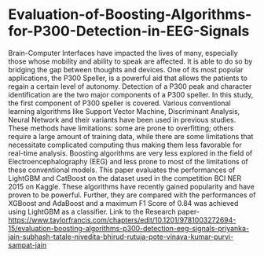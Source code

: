 # Evaluation-of-Boosting-Algorithms-for-P300-Detection-in-EEG-Signals

Brain-Computer Interfaces have impacted the lives of many, especially those whose mobility and ability to speak are affected. It is able to do so by bridging the gap between thoughts and devices. One of its most popular applications, the P300 Speller, is a powerful aid that allows the patients to regain a certain level of autonomy. Detection of a P300 peak and character identification are the two major components of a P300 speller. In this study, the first component of P300 speller is covered. Various conventional learning algorithms like Support Vector Machine, Discriminant Analysis, Neural Network and their variants have been used in previous studies. These methods have limitations: some are prone to overfitting; others require a large amount of training data, while there are some limitations that necessitate complicated computing thus making them less favorable for real-time analysis. Boosting algorithms are very less explored in the field of Electroencephalography (EEG) and less prone to most of the limitations of these conventional models. This paper evaluates the performances of LightGBM and CatBoost on the dataset used in the competition BCI NER 2015 on Kaggle. These algorithms have recently gained popularity and have proven to be powerful. Further, they are compared with the performances of XGBoost and AdaBoost and a maximum F1 Score of 0.84 was achieved using LightGBM as a classifier. Link to the Research paper- https://www.taylorfrancis.com/chapters/edit/10.1201/9781003272694-15/evaluation-boosting-algorithms-p300-detection-eeg-signals-priyanka-jain-subhash-tatale-nivedita-bhirud-rutuja-pote-vinaya-kumar-purvi-sampat-jain
